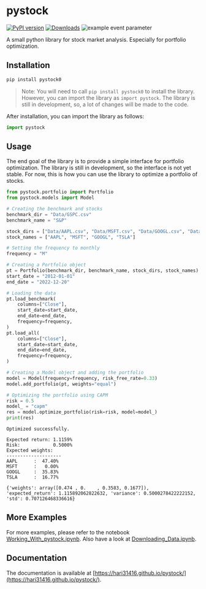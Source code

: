 # pystock

[![PyPI version](https://badge.fury.io/py/pystock0.svg)](https://badge.fury.io/py/pystock0)
[![Downloads](https://static.pepy.tech/personalized-badge/pystock0?period=total&units=international_system&left_color=grey&right_color=brightgreen&left_text=Downloads)](https://pepy.tech/project/pystock0)
![example event parameter](https://github.com/hari31416/pystock/actions/workflows/python-package.yml/badge.svg?event=push)

A small python library for stock market analysis. Especially for portfolio optimization.

## Installation

```bash
pip install pystock0
```

> Note: You will need to call `pip install pystock0` to install the library. However, you can import the library as `import pystock`. The library is still in development, so, a lot of changes will be made to the code.

After installation, you can import the library as follows:

```python
import pystock
```

## Usage

The end goal of the library is to provide a simple interface for portfolio optimization. The library is still in development, so the interface is not yet stable. For now, this is how you can use the library to optimize a portfolio of stocks.

```python
from pystock.portfolio import Portfolio
from pystock.models import Model

# Creating the benchmark and stocks
benchmark_dir = "Data/GSPC.csv"
benchmark_name = "S&P"

stock_dirs = ["Data/AAPL.csv", "Data/MSFT.csv", "Data/GOOGL.csv", "Data/TSLA.csv"]
stock_names = ["AAPL", "MSFT", "GOOGL", "TSLA"]

# Setting the frequency to monthly
frequency = "M"

# Creating a Portfolio object
pt = Portfolio(benchmark_dir, benchmark_name, stock_dirs, stock_names)
start_date = "2012-01-01"
end_date = "2022-12-20"

# Loading the data
pt.load_benchmark(
    columns=["Close"],
    start_date=start_date,
    end_date=end_date,
    frequency=frequency,
)
pt.load_all(
    columns=["Close"],
    start_date=start_date,
    end_date=end_date,
    frequency=frequency,
)

# Creating a Model object and adding the portfolio
model = Model(frequency=frequency, risk_free_rate=0.33)
model.add_portfolio(pt, weights="equal")

# Optimizing the portfolio using CAPM
risk = 0.5
model_ = "capm"
res = model.optimize_portfolio(risk=risk, model=model_)
print(res)

```

```output
Optimized successfully.

Expected return: 1.1159%
Risk:            0.5000%
Expected weights:
--------------------
AAPL      :  47.40%
MSFT      :   0.00%
GOOGL     :  35.83%
TSLA      :  16.77%

{'weights': array([0.474 , 0.    , 0.3583, 0.1677]), 'expected_return': 1.115892062822632, 'variance': 0.5000278422222152, 'std': 0.707126468336616}
```

## More Examples

For more examples, please refer to the notebook [Working_With_pystock.ipynb](https://github.com/Hari31416/pystock/blob/main/Working_With_pystock.ipynb). Also have a look at [Downloading_Data.ipynb](https://github.com/Hari31416/pystock/blob/main/Downloading_Data.ipynb).

## Documentation

The documentation is available at [https://hari31416.github.io/pystock/](https://hari31416.github.io/pystock/).
